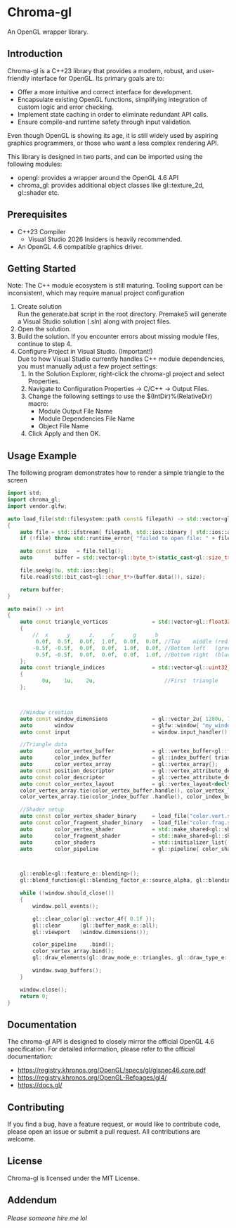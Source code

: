 # Chroma-gl
An OpenGL wrapper library.

## Introduction
Chroma-gl is a C++23 library that provides a modern, robust, and user-friendly interface for OpenGL.
Its primary goals are to:
* Offer a more intuitive and correct interface for development.
* Encapsulate existing OpenGL functions, simplifying integration of custom logic and error checking.
* Implement state caching in order to eliminate redundant API calls.
* Ensure compile-and runtime safety through input validation.

Even though OpenGL is showing its age, it is still widely used by aspiring graphics programmers, or those who want a less complex rendering API.

This library is designed in two parts, and can be imported using the following modules:
* opengl: provides a wrapper around the OpenGL 4.6 API
* chroma_gl: provides additional object classes like gl::texture_2d, gl::shader etc.

## Prerequisites
* C++23 Compiler
  * Visual Studio 2026 Insiders is heavily recommended.
* An OpenGL 4.6 compatible graphics driver.

## Getting Started
Note: The C++ module ecosystem is still maturing. Tooling support can be inconsistent, which may require manual project configuration

1. Create solution<br>
Run the generate.bat script in the root directory. Premake5 will generate a Visual Studio solution (.sln) along with project files.
2. Open the solution.
3. Build the solution. If you encounter errors about missing module files, continue to step 4.
4. Configure Project in Visual Studio. (Important!)<br>
Due to how Visual Studio currently handles C++ module dependencies, you must manually adjust a few project settings:
   1. In the Solution Explorer, right-click the chroma-gl project and select Properties.
   2. Navigate to Configuration Properties -> C/C++ -> Output Files.
   3. Change the following settings to use the $(IntDir)%(RelativeDir) macro:
      * Module Output File Name
      * Module Dependencies File Name
      * Object File Name
   4. Click Apply and then OK.

## Usage Example
The following program demonstrates how to render a simple triangle to the screen

```cpp
import std;
import chroma_gl;
import vendor.glfw;

auto load_file(std::filesystem::path const& filepath) -> std::vector<gl::byte_t>
{
    auto file = std::ifstream{ filepath, std::ios::binary | std::ios::ate };
    if (!file) throw std::runtime_error{ "failed to open file: " + filepath.string() };

    auto const size   = file.tellg();
    auto       buffer = std::vector<gl::byte_t>(static_cast<gl::size_t>(size));

    file.seekg(0u, std::ios::beg);
    file.read(std::bit_cast<gl::char_t*>(buffer.data()), size);

    return buffer;
}

auto main() -> int
{
    auto const triangle_vertices              = std::vector<gl::float32_t>
    {
        //  x      y      z,     r      g      b
         0.0f,  0.5f,  0.0f,  1.0f,  0.0f,  0.0f, //Top    middle (red  )
        -0.5f, -0.5f,  0.0f,  0.0f,  1.0f,  0.0f, //Bottom left   (green)
         0.5f, -0.5f,  0.0f,  0.0f,  0.0f,  1.0f, //Bottom right  (blue )
    };
    auto const triangle_indices               = std::vector<gl::uint32_t>
    {
           0u,    1u,    2u,                      //First  triangle
    };



    //Window creation
    auto const window_dimensions              = gl::vector_2u{ 1280u, 720u };
    auto       window                         = glfw::window{ "my_window", window_dimensions };
    auto const input                          = window.input_handler();

    //Triangle data
    auto       color_vertex_buffer            = gl::vertex_buffer<gl::float32_t>{ triangle_vertices };
    auto       color_index_buffer             = gl::index_buffer{ triangle_indices };
    auto       color_vertex_array             = gl::vertex_array{};
    auto const position_descriptor            = gl::vertex_attribute_descriptor<gl::float32_t, 3u>{};
    auto const color_descriptor               = gl::vertex_attribute_descriptor<gl::float32_t, 3u>{};
    auto const color_vertex_layout            = gl::vertex_layout<decltype(position_descriptor), decltype(color_descriptor)>{};
    color_vertex_array.tie(color_vertex_buffer.handle(), color_vertex_layout        );
    color_vertex_array.tie(color_index_buffer .handle(), color_index_buffer .count());

    //Shader setup
    auto const color_vertex_shader_binary     = load_file("color.vert.spv");
    auto const color_fragment_shader_binary   = load_file("color.frag.spv");
    auto       color_vertex_shader            = std::make_shared<gl::shader>(gl::shader::type_e::vertex  , "main", color_vertex_shader_binary  );
    auto       color_fragment_shader          = std::make_shared<gl::shader>(gl::shader::type_e::fragment, "main", color_fragment_shader_binary);
    auto       color_shaders                  = std::initializer_list{ color_vertex_shader, color_fragment_shader };
    auto       color_pipeline                 = gl::pipeline{ color_shaders };



    gl::enable<gl::feature_e::blending>();
    gl::blend_function(gl::blending_factor_e::source_alpha, gl::blending_factor_e::one_minus_source_alpha);

    while (!window.should_close())
    {
        window.poll_events();

        gl::clear_color(gl::vector_4f{ 0.1f });
        gl::clear      (gl::buffer_mask_e::all);
        gl::viewport   (window.dimensions());

        color_pipeline    .bind();
        color_vertex_array.bind();
        gl::draw_elements(gl::draw_mode_e::triangles, gl::draw_type_e::uint32, color_vertex_array.index_count(), gl::index_t{ 0u });

        window.swap_buffers();
    }

    window.close();
    return 0;
}
```

## Documentation
The chroma-gl API is designed to closely mirror the official OpenGL 4.6 specification. For detailed information, please refer to the official documentation:
* https://registry.khronos.org/OpenGL/specs/gl/glspec46.core.pdf
* https://registry.khronos.org/OpenGL-Refpages/gl4/
* https://docs.gl/

## Contributing
If you find a bug, have a feature request, or would like to contribute code, please open an issue or submit a pull request. All contributions are welcome.

## License
Chroma-gl is licensed under the MIT License.

## Addendum
###### <i>Please someone hire me lol</i>
